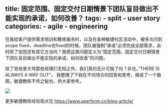 title: 固定范围、固定交付日期情景下团队盲目做出不能实现的承诺，如何改善？
tags:
    - split
    - user story
categories:
    - agile
    - engineering
---


在我给客户提供需求培训和教练服务时，以及在各种敏捷社区活动中，被多次问到scope fixed，deadline也fixed的时候，团队被强制“承诺”必须完成全部需求，此时除了抱怨还有其它方法吗？我把这类问题定义为“固定范围、固定交付日期情景下团队盲目做出不能实现的承诺，如何改善”的问题。

除了背地里大骂那些经理们无知之外，我们真的无计可施了吗？非也，”THERE IS ALWAYS A WAY OUT”， 我整理了下我在不同场合的回答和思考，做成了一个脑图，敏捷教练不传之秘也，供大家参考。

![](http://res.uperform.cn//committment-at-fix-date-fix-scope.jpeg)

更多敏捷教练经验观点见 https://www.uperform.cn/blog-article/